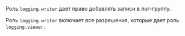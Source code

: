 Роль `logging.writer` дает право добавлять записи в лог-группу.

Роль `logging.writer` включает все разрешения, которые дает роль `logging.viewer`.
